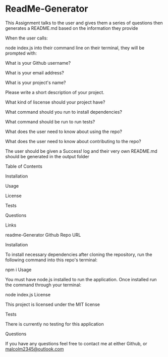 # ReadMe-Generator

This Assignment talks to the user and gives them a series of questions then generates a README.md based on the information they provide 

When the user calls:

node index.js
into their command line on their terminal, they will be prompted with:

What is your Github username?

What is your email address?

What is your project's name?

Please write a short description of your project.

What kind of liscense should your project have?

What command should you run to install dependencies?

What command should be run to run tests?

What does the user need to know about using the repo?

What does the user need to know about contributing to the repo?

The user should be given a Success! log and their very own README.md should be generated in the output folder

Table of Contents

Installation

Usage

License

Tests

Questions

Links

readme-Generator Github Repo URL

Installation

To install necessary dependencies after cloning the repository, run the following command into this repo's terminal:

npm i
Usage

You must have node.js installed to run the application. Once installed run the command through your terminal:

node index.js
License

This project is licensed under the MIT license

Tests

There is currently no testing for this application

Questions

If you have any questions feel free to contact me at either Github, or malcolm2345@outlook.com
